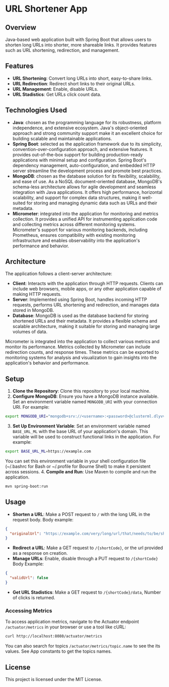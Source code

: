# URL Shortener App

## Overview

Java-based web application built with Spring Boot that allows users to shorten long URLs into shorter, more shareable links. It provides features such as URL shortening, redirection, and management.

## Features

- **URL Shortening**: Convert long URLs into short, easy-to-share links.
- **URL Redirection**: Redirect short links to their original URLs.
- **URL Management**: Enable, disable URLs.
- **URL Stadistics**: Get URLs click count data.  

## Technologies Used

- **Java**: chosen as the programming language for its robustness, platform independence, and extensive ecosystem. Java's object-oriented approach and strong community support make it an excellent choice for building scalable and maintainable applications.
- **Spring Boot**: selected as the application framework due to its simplicity, convention-over-configuration approach, and extensive features. It provides out-of-the-box support for building production-ready applications with minimal setup and configuration. Spring Boot's dependency management, auto-configuration, and embedded HTTP server streamline the development process and promote best practices.
- **MongoDB**: chosen as the database solution for its flexibility, scalability, and ease of use. As a NoSQL document-oriented database, MongoDB's schema-less architecture allows for agile development and seamless integration with Java applications. It offers high performance, horizontal scalability, and support for complex data structures, making it well-suited for storing and managing dynamic data such as URLs and their metadata.
- **Micrometer**: integrated into the application for monitoring and metrics collection. It provides a unified API for instrumenting application code and collecting metrics across different monitoring systems. Micrometer's support for various monitoring backends, including Prometheus, ensures compatibility with existing monitoring infrastructure and enables observability into the application's performance and behavior.

## Architecture

The application follows a client-server architecture:
- **Client**: Interacts with the application through HTTP requests. Clients can include web browsers, mobile apps, or any other application capable of making HTTP requests.
- **Server**: Implemented using Spring Boot, handles incoming HTTP requests, performs URL shortening and redirection, and manages data stored in MongoDB.
- **Database**: MongoDB is used as the database backend for storing shortened URLs and their metadata. It provides a flexible schema and scalable architecture, making it suitable for storing and managing large volumes of data.

Micrometer is integrated into the application to collect various metrics and monitor its performance. Metrics collected by Micrometer can include redirection counts, and response times. These metrics can be exported to monitoring systems for analysis and visualization to gain insights into the application's behavior and performance.

## Setup

1. **Clone the Repository**: Clone this repository to your local machine.
2. **Configure MongoDB**: Ensure you have a MongoDB instance available. Set an environment variable named `MONGODB_URI` with your connection URI.
For example:
```bash 
export MONGODB_URI="mongodb+srv://<username>:<password>@clusterml.dlyvvcf.mongodb.net/?retryWrites=true&w=majority&appName=clusterML"
```
3. **Set Up Environment Variable**: Set an environment variable named `BASE_URL_ML` with the base URL of your application's domain. This variable will be used to construct functional links in the application. 
For example: 
```bash 
export BASE_URL_ML=https://example.com
```
You can set this environment variable in your shell configuration file (~/.bashrc for Bash or ~/.profile for Bourne Shell) to make it persistent across sessions.
4. **Compile and Run**: Use Maven to compile and run the application. 
```bash
mvn spring-boot:run
```

## Usage

- **Shorten a URL**: Make a POST request to `/` with the long URL in the request body. 
Body example:
```json
{
  "originalUrl": "https://example.com/very/long/url/that/needs/to/be/shortened"
}
```
- **Redirect a URL**: Make a GET request to `/{shortCode}`, or the url provided as a response on creation.
- **Manage URLs**: Enable, disable through a PUT request to `/{shortCode}`
Body Example:
```json
{
  "validUrl": false
}
```
- **Get URL Stadistics**: Make a GET request to `/{shortCode}/data`, Number of clicks is returned.

### Accessing Metrics

To access application metrics, navigate to the Actuator endpoint `/actuator/metrics` in your browser or use a tool like cURL:

```bash
curl http://localhost:8080/actuator/metrics
```
You can also search for topics `/actuator/metrics/topic.name` to see the its values. See App constants to get the topics names.

## License

This project is licensed under the MIT License.

